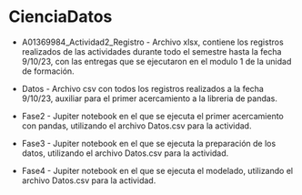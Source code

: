 # CienciaDatos

- A01369984_Actividad2_Registro - Archivo xlsx, contiene los registros realizados de las actividades durante todo el semestre hasta la fecha 9/10/23, con las entregas que se ejecutaron en el modulo 1 de la unidad de formación.

- Datos - Archivo csv con todos los registros realizados a la fecha 9/10/23, auxiliar para el primer acercamiento a la libreria de pandas.

- Fase2 - Jupiter notebook en el que se ejecuta el primer acercamiento con pandas, utilizando el archivo Datos.csv para la actividad.

- Fase3 - Jupiter notebook en el que se ejecuta la preparación de los datos, utilizando el archivo Datos.csv para la actividad. 

- Fase4 - Jupiter notebook en el que se ejecuta el modelado, utilizando el archivo Datos.csv para la actividad. 
